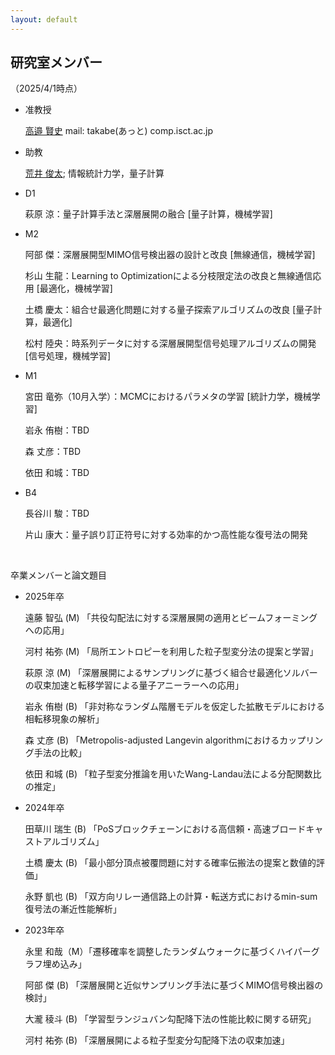 ```yaml
---
layout: default
---
```


## 研究室メンバー
（2025/4/1時点）

- 准教授　

  [高邉 賢史](./takabe_main.html) mail: takabe(あっと)
  comp.isct.ac.jp

- 助教

  [荒井 俊太](https://shun1521.github.io/); 情報統計力学，量子計算

- D1

  萩原 涼：量子計算手法と深層展開の融合 [量子計算，機械学習]

- M2

  阿部 傑：深層展開型MIMO信号検出器の設計と改良 [無線通信，機械学習]

  杉山 生龍：Learning to Optimizationによる分枝限定法の改良と無線通信応用 [最適化，機械学習]

  土橋 慶太：組合せ最適化問題に対する量子探索アルゴリズムの改良 [量子計算，最適化]

  松村 陸央：時系列データに対する深層展開型信号処理アルゴリズムの開発 [信号処理，機械学習]

- M1

  宮田 竜弥（10月入学）：MCMCにおけるパラメタの学習 [統計力学，機械学習]

  岩永 侑樹：TBD

  森 丈彦：TBD

  依田 和城：TBD

- B4

  長谷川 駿：TBD

  片山 康大：量子誤り訂正符号に対する効率的かつ高性能な復号法の開発

  <br>

卒業メンバーと論文題目

  - 2025年卒

    遠藤 智弘 (M) 「共役勾配法に対する深層展開の適用とビームフォーミングへの応用」

    河村 祐弥 (M) 「局所エントロピーを利用した粒子型変分法の提案と学習」

    萩原 涼 (M) 「深層展開によるサンプリングに基づく組合せ最適化ソルバーの収束加速と転移学習による量子アニーラーへの応用」

    岩永 侑樹 (B) 「非対称なランダム階層モデルを仮定した拡散モデルにおける相転移現象の解析」

    森 丈彦 (B) 「Metropolis-adjusted Langevin algorithmにおけるカップリング手法の比較」

    依田 和城 (B) 「粒子型変分推論を用いたWang-Landau法による分配関数比の推定」


  - 2024年卒

    田草川 瑞生 (B) 「PoSブロックチェーンにおける高信頼・高速ブロードキャストアルゴリズム」

    土橋 慶太 (B) 「最小部分頂点被覆問題に対する確率伝搬法の提案と数値的評価」

    永野 凱也 (B) 「双方向リレー通信路上の計算・転送方式におけるmin-sum復号法の漸近性能解析」

  - 2023年卒

    永里 和哉（M）「遷移確率を調整したランダムウォークに基づくハイパーグラフ埋め込み」

    阿部 傑 (B) 「深層展開と近似サンプリング手法に基づくMIMO信号検出器の検討」

    大瀧 稜斗 (B) 「学習型ランジュバン勾配降下法の性能比較に関する研究」

    河村 祐弥 (B) 「深層展開による粒子型変分勾配降下法の収束加速」
